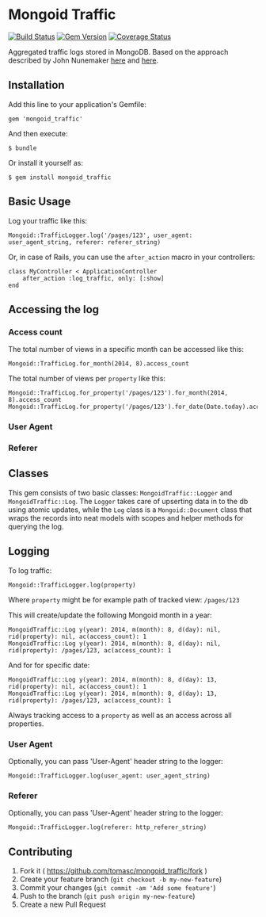 # Mongoid Traffic

[![Build Status](https://travis-ci.org/tomasc/mongoid_traffic.svg)](https://travis-ci.org/tomasc/mongoid_traffic) [![Gem Version](https://badge.fury.io/rb/mongoid_traffic.svg)](http://badge.fury.io/rb/mongoid_traffic) [![Coverage Status](https://img.shields.io/coveralls/tomasc/mongoid_traffic.svg)](https://coveralls.io/r/tomasc/mongoid_traffic)

Aggregated traffic logs stored in MongoDB. Based on the approach described by John Nunemaker [here](http://www.railstips.org/blog/archives/2011/06/28/counters-everywhere/) and [here](http://www.railstips.org/blog/archives/2011/07/31/counters-everywhere-part-2/).

## Installation

Add this line to your application's Gemfile:

	gem 'mongoid_traffic'

And then execute:

	$ bundle

Or install it yourself as:

	$ gem install mongoid_traffic

## Basic Usage

Log your traffic like this:

	Mongoid::TrafficLogger.log('/pages/123', user_agent: user_agent_string, referer: referer_string)

Or, in case of Rails, you can use the `after_action` macro in your controllers:

	class MyController < ApplicationController
		after_action :log_traffic, only: [:show]
	end

## Accessing the log

### Access count

The total number of views in a specific month can be accessed like this:

	Mongoid::TrafficLog.for_month(2014, 8).access_count

The total number of views per `property` like this:

	Mongoid::TrafficLog.for_property('/pages/123').for_month(2014, 8).access_count
	Mongoid::TrafficLog.for_property('/pages/123').for_date(Date.today).access_count

### User Agent

### Referer

## Classes

This gem consists of two basic classes: `MongoidTraffic::Logger` and `MongoidTraffic::Log`. The `Logger` takes care of upserting data in to the db using atomic updates, while the `Log` class is a `Mongoid::Document` class that wraps the records into neat models with scopes and helper methods for querying the log.

## Logging

To log traffic:

	Mongoid::TrafficLogger.log(property)

Where `property` might be for example path of tracked view: `/pages/123`

This will create/update the following Mongoid month in a year:

	MongoidTraffic::Log y(year): 2014, m(month): 8, d(day): nil, rid(property): nil, ac(access_count): 1
	MongoidTraffic::Log y(year): 2014, m(month): 8, d(day): nil, rid(property): /pages/123, ac(access_count): 1

And for for specific date:

	MongoidTraffic::Log y(year): 2014, m(month): 8, d(day): 13, rid(property): nil, ac(access_count): 1
	MongoidTraffic::Log y(year): 2014, m(month): 8, d(day): 13, rid(property): /pages/123, ac(access_count): 1

Always tracking access to a `property` as well as an access across all properties.

### User Agent

Optionally, you can pass 'User-Agent' header string to the logger:

	Mongoid::TrafficLogger.log(user_agent: user_agent_string)

### Referer

Optionally, you can pass 'User-Agent' header string to the logger:

	Mongoid::TrafficLogger.log(referer: http_referer_string)

## Contributing

1. Fork it ( https://github.com/tomasc/mongoid_traffic/fork )
2. Create your feature branch (`git checkout -b my-new-feature`)
3. Commit your changes (`git commit -am 'Add some feature'`)
4. Push to the branch (`git push origin my-new-feature`)
5. Create a new Pull Request
